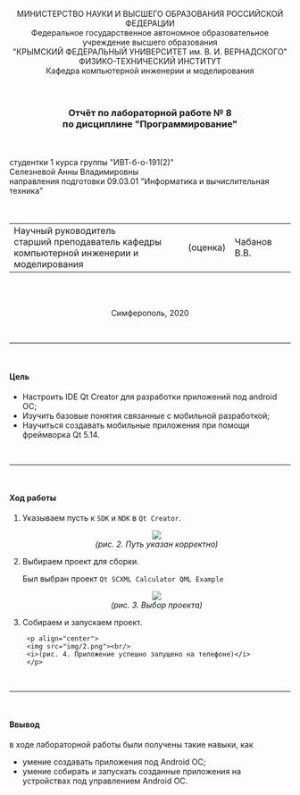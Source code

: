 <p align="center">
МИНИСТЕРСТВО НАУКИ  И ВЫСШЕГО ОБРАЗОВАНИЯ РОССИЙСКОЙ ФЕДЕРАЦИИ<br/>
Федеральное государственное автономное образовательное учреждение высшего образования <br/> 
"КРЫМСКИЙ ФЕДЕРАЛЬНЫЙ УНИВЕРСИТЕТ им. В. И. ВЕРНАДСКОГО"  <br/>
ФИЗИКО-ТЕХНИЧЕСКИЙ ИНСТИТУТ  <br/>
Кафедра компьютерной инженерии и моделирования
<br/><br/><br/>
</p>
<h3>
<p align="center">
Отчёт по лабораторной работе № 8<br/> по дисциплине "Программирование"
</p>
</h3> 
<br/><br/>
студентки 1 курса группы "ИВТ-б-о-191(2)"  
<br/>Селезневой Анны Владимировны
<br/>направления подготовки 09.03.01 "Информатика и вычислительная техника" 
<br/><br/><br/>
<table>
<tr><td>Научный руководитель<br/> старший преподаватель кафедры<br/> компьютерной инженерии и моделирования</td>
<td>(оценка)</td>
<td>Чабанов В.В.</td>
</tr>
</table>
<br/><br/>
<p align="center">
Симферополь, 2020
</p>

<br/>

---

<br/>

#### Цель

* Настроить IDE Qt Creator для разработки приложений под android ОС;
* Изучить базовые понятия связанные с мобильной разработкой;
* Научиться создавать мобильные приложения при помощи фреймворка Qt 5.14.

<br/>

---

<br/>

#### Ход работы


1. Указываем пусть к `SDK` и `NDK` в `Qt Creator`.

    <p align="center">
    <img src="img/1.png"><br/>
    <i>(рис. 2. Путь указан корректно)</i>
    </p>

2. Выбираем проект для сборки.

    Был выбран проект `Qt SCXML Calculator QML Example`
    
    <p align="center">
    <img src="img/3.png"><br/>
    <i>(рис. 3. Выбор проекта)</i>
    </p>
    
3. Собираем и запускаем проект.

        <p align="center">
        <img src="img/2.png"><br/>
        <i>(рис. 4. Приложение успешно запущено на телефоне)</i>
        </p>
    
<br/>

---

<br/>

#### Ввывод

в ходе лабораторной работы были получены такие навыки, как
* умение создавать приложения под Android ОС;
* умение собирать и запускать созданные приложения на устройствах под управлением Android ОС.
